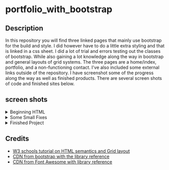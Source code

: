 # portfolio_with_bootstrap

## Description
In this repository you will find three linked pages that mainly use bootstrap for the build and style.  I did however have to do a little extra styling and that is linked in a css sheet.  I did a lot of trial and errors testing out the classes of bootstrap. While also gaining a lot knowledge along the way in bootstrap and general layouts of grid systems.  The three pages are a home/index, portfolio, and a non-functioning contact.  I've also included some external links outside of the repository.  I have screenshot some of the progress along the way as well as finished products.  There are several screen shots of code and finished sites below. 

## screen shots
<details>
<summary>Beginning HTML</summary>

![navSkel](https://user-images.githubusercontent.com/53025663/100025970-d6be6880-2db7-11eb-87b6-669b1e8b3575.png)"
![contactSkel](https://user-images.githubusercontent.com/53025663/100025917-bbebf400-2db7-11eb-997f-448e3f644e3d.png)
![indexSkel](https://user-images.githubusercontent.com/53025663/100025951-cc9c6a00-2db7-11eb-9be9-99e208ac14d7.png)
![portfolioSkel](https://user-images.githubusercontent.com/53025663/100026005-e9d13880-2db7-11eb-9db1-487c923e3d79.png)
</details>

<details>
<summary>Some Small Fixes</summary>

![spaced out html](https://user-images.githubusercontent.com/53025663/100026035-fd7c9f00-2db7-11eb-9320-4a074df2c027.png)
![validator](https://user-images.githubusercontent.com/53025663/100026072-17b67d00-2db8-11eb-947f-75c0abf1a032.png)
</details>

<details>
<summary>Finished Project</summary>

![400portfolio](https://user-images.githubusercontent.com/53025663/100025733-5f88d480-2db7-11eb-8023-0ac5b320d681.png)
![768portfolio](https://user-images.githubusercontent.com/53025663/100025778-76c7c200-2db7-11eb-8e76-5f51c46b7339.png)
![992portfolio](https://user-images.githubusercontent.com/53025663/100025799-834c1a80-2db7-11eb-884a-337b29dc2461.png)
![finishedcontact](https://user-images.githubusercontent.com/53025663/100025820-8f37dc80-2db7-11eb-8ea1-34ea412f252d.png)
![finishedhome](https://user-images.githubusercontent.com/53025663/100025839-96f78100-2db7-11eb-9c14-1e981a4604cc.png)
![finishedportfolio](https://user-images.githubusercontent.com/53025663/100025874-a971ba80-2db7-11eb-84ae-ca9dc399b385.png)
</details>

## Credits

* [W3 schools tutorial on HTML semantics and Grid layout](https://www.w3schools.com/html/html5_semantic_elements.asp)
* [CDN from bootstrap with the library reference](https://getbootstrap.com/)
* [CDN from Font Awesome with library reference](https://fontawesome.com/v4.7.0/icons/)

    
   